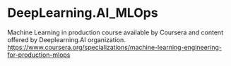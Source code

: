 # DeepLearning.AI_MLOps
Machine Learning in production course available by Coursera and content offered by Deeplearning.AI organization. https://www.coursera.org/specializations/machine-learning-engineering-for-production-mlops
